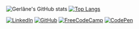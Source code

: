 ![Gerlâne's GitHub stats](https://stats-sooty-two.vercel.app/api?username=gerlaneDev&rank_icon=github&include_all_commits=true&show_icons=true&theme=nightowl&hide=prs)
[![Top Langs](https://stats-git-main-gerlanedev.vercel.app/api/top-langs/?username=gerlaneDev&layout=compact&theme=nightowl)](https://github.com/anuraghazra/github-readme-stats)

[![LinkedIn](https://img.shields.io/badge/linkedin-%230077B5.svg?style=for-the-badge&logo=linkedin&logoColor=white)](https://www.linkedin.com/in/gerlaneln/)
[![GitHub](https://img.shields.io/badge/github-%23121011.svg?style=for-the-badge&logo=github&logoColor=white)](https://github.com/gerlaneln)
[![FreeCodeCamp](https://img.shields.io/badge/Freecodecamp-%23123.svg?&style=for-the-badge&logo=freecodecamp&logoColor=green)](https://www.freecodecamp.org/gerlaneln)
[![CodePen](https://img.shields.io/badge/Codepen-000000?style=for-the-badge&logo=codepen&logoColor=white)](https://codepen.io/gerlima96)
